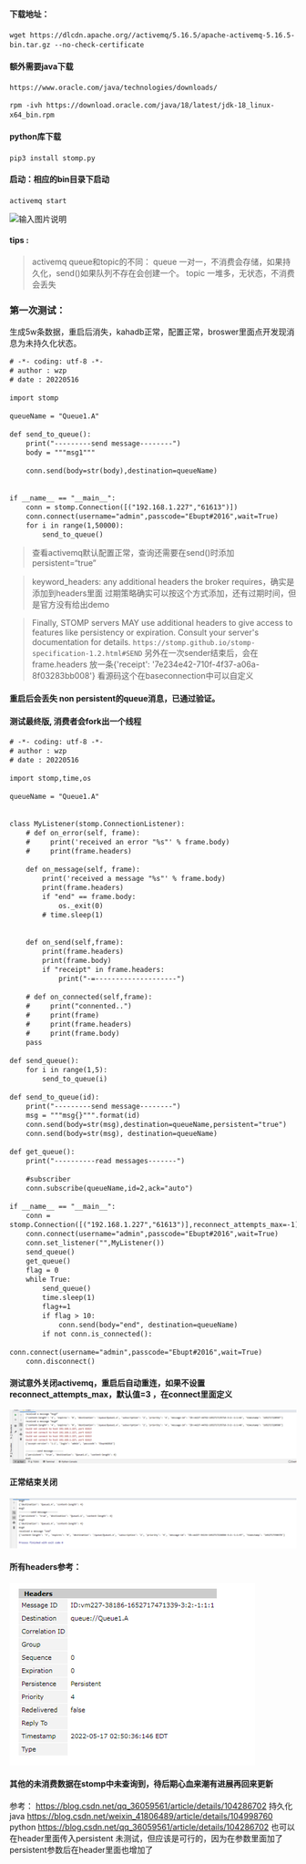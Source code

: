 #### 下载地址：
```wget https://dlcdn.apache.org//activemq/5.16.5/apache-activemq-5.16.5-bin.tar.gz --no-check-certificate```

#### 额外需要java下载
```https://www.oracle.com/java/technologies/downloads/```


```rpm -ivh https://download.oracle.com/java/18/latest/jdk-18_linux-x64_bin.rpm```


#### python库下载
```pip3 install stomp.py```


#### 启动：相应的bin目录下启动
```activemq start```

![输入图片说明](pic/clipboard0.png)


#### tips :
> activemq queue和topic的不同：
queue 一对一，不消费会存储，如果持久化，send()如果队列不存在会创建一个。
topic  一堆多，无状态，不消费会丢失

### 第一次测试：
生成5w条数据，重启后消失，kahadb正常，配置正常，broswer里面点开发现消息为未持久化状态。
```#!/usr/bin/env python
# -*- coding: utf-8 -*-
# author : wzp
# date : 20220516

import stomp

queueName = "Queue1.A"

def send_to_queue():
    print("---------send message--------")
    body = """msg1"""

    conn.send(body=str(body),destination=queueName)


if __name__ == "__main__":
    conn = stomp.Connection([("192.168.1.227","61613")])
    conn.connect(username="admin",passcode="Ebupt#2016",wait=True)
    for i in range(1,50000):
        send_to_queue()
```

> 查看activemq默认配置正常，查询还需要在send()时添加 persistent=“true”

> keyword_headers: any additional headers the broker requires，确实是添加到headers里面
过期策略确实可以按这个方式添加，还有过期时间，但是官方没有给出demo

> Finally, STOMP servers MAY use additional headers to give access to features like persistency or expiration. Consult your server's documentation for details.
```https://stomp.github.io/stomp-specification-1.2.html#SEND```
> 另外在一次sender结束后，会在frame.headers 放一条{'receipt': '7e234e42-710f-4f37-a06a-8f03283bb008'}
看源码这个在baseconnection中可以自定义


#### 重启后会丢失 non persistent的queue消息，已通过验证。
#### 测试最终版, 消费者会fork出一个线程
```#!/usr/bin/env python
# -*- coding: utf-8 -*-
# author : wzp
# date : 20220516

import stomp,time,os

queueName = "Queue1.A"


class MyListener(stomp.ConnectionListener):
    # def on_error(self, frame):
    #     print('received an error "%s"' % frame.body)
    #     print(frame.headers)

    def on_message(self, frame):
        print('received a message "%s"' % frame.body)
        print(frame.headers)
        if "end" == frame.body:
            os._exit(0)
        # time.sleep(1)


    def on_send(self,frame):
        print(frame.headers)
        print(frame.body)
        if "receipt" in frame.headers:
            print("-=--------------------")

    # def on_connected(self,frame):
    #     print("connented..")
    #     print(frame)
    #     print(frame.headers)
    #     print(frame.body)
    pass

def send_queue():
    for i in range(1,5):
        send_to_queue(i)

def send_to_queue(id):
    print("---------send message--------")
    msg = """msg{}""".format(id)
    conn.send(body=str(msg),destination=queueName,persistent="true")
    conn.send(body=str(msg), destination=queueName)

def get_queue():
    print("----------read messages-------")

    #subscriber
    conn.subscribe(queueName,id=2,ack="auto")

if __name__ == "__main__":
    conn = stomp.Connection([("192.168.1.227","61613")],reconnect_attempts_max=-1)
    conn.connect(username="admin",passcode="Ebupt#2016",wait=True)
    conn.set_listener("",MyListener())
    send_queue()
    get_queue()
    flag = 0
    while True:
        send_queue()
        time.sleep(1)
        flag+=1
        if flag > 10:
            conn.send(body="end", destination=queueName)
        if not conn.is_connected():
            conn.connect(username="admin",passcode="Ebupt#2016",wait=True)
    conn.disconnect()
```


#### 测试意外关闭activemq，重启后自动重连，如果不设置 reconnect_attempts_max，默认值=3 ，在connect里面定义
![输入图片说明](pic/clipboard.png)

#### 正常结束关闭
![输入图片说明](pic/clipboard2.png)

#### 所有headers参考：
![输入图片说明](pic/clipboard3.png)

#### 其他的未消费数据在stomp中未查询到，待后期心血来潮有进展再回来更新

参考：
https://blog.csdn.net/qq_36059561/article/details/104286702  持久化 java
https://blog.csdn.net/weixin_41806489/article/details/104998760 python
https://blog.csdn.net/qq_36059561/article/details/104286702  也可以在header里面传入persistent 未测试，但应该是可行的，因为在参数里面加了persistent参数后在header里面也增加了
